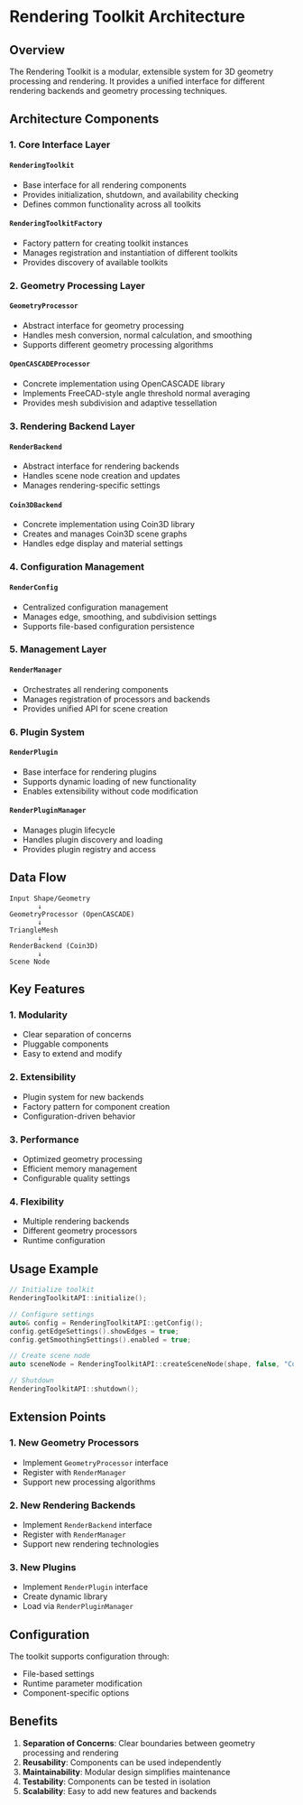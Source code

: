 # Rendering Toolkit Architecture

## Overview

The Rendering Toolkit is a modular, extensible system for 3D geometry processing and rendering. It provides a unified interface for different rendering backends and geometry processing techniques.

## Architecture Components

### 1. Core Interface Layer

#### `RenderingToolkit`
- Base interface for all rendering components
- Provides initialization, shutdown, and availability checking
- Defines common functionality across all toolkits

#### `RenderingToolkitFactory`
- Factory pattern for creating toolkit instances
- Manages registration and instantiation of different toolkits
- Provides discovery of available toolkits

### 2. Geometry Processing Layer

#### `GeometryProcessor`
- Abstract interface for geometry processing
- Handles mesh conversion, normal calculation, and smoothing
- Supports different geometry processing algorithms

#### `OpenCASCADEProcessor`
- Concrete implementation using OpenCASCADE library
- Implements FreeCAD-style angle threshold normal averaging
- Provides mesh subdivision and adaptive tessellation

### 3. Rendering Backend Layer

#### `RenderBackend`
- Abstract interface for rendering backends
- Handles scene node creation and updates
- Manages rendering-specific settings

#### `Coin3DBackend`
- Concrete implementation using Coin3D library
- Creates and manages Coin3D scene graphs
- Handles edge display and material settings

### 4. Configuration Management

#### `RenderConfig`
- Centralized configuration management
- Manages edge, smoothing, and subdivision settings
- Supports file-based configuration persistence

### 5. Management Layer

#### `RenderManager`
- Orchestrates all rendering components
- Manages registration of processors and backends
- Provides unified API for scene creation

### 6. Plugin System

#### `RenderPlugin`
- Base interface for rendering plugins
- Supports dynamic loading of new functionality
- Enables extensibility without code modification

#### `RenderPluginManager`
- Manages plugin lifecycle
- Handles plugin discovery and loading
- Provides plugin registry and access

## Data Flow

```
Input Shape/Geometry
       ↓
GeometryProcessor (OpenCASCADE)
       ↓
TriangleMesh
       ↓
RenderBackend (Coin3D)
       ↓
Scene Node
```

## Key Features

### 1. Modularity
- Clear separation of concerns
- Pluggable components
- Easy to extend and modify

### 2. Extensibility
- Plugin system for new backends
- Factory pattern for component creation
- Configuration-driven behavior

### 3. Performance
- Optimized geometry processing
- Efficient memory management
- Configurable quality settings

### 4. Flexibility
- Multiple rendering backends
- Different geometry processors
- Runtime configuration

## Usage Example

```cpp
// Initialize toolkit
RenderingToolkitAPI::initialize();

// Configure settings
auto& config = RenderingToolkitAPI::getConfig();
config.getEdgeSettings().showEdges = true;
config.getSmoothingSettings().enabled = true;

// Create scene node
auto sceneNode = RenderingToolkitAPI::createSceneNode(shape, false, "Coin3D");

// Shutdown
RenderingToolkitAPI::shutdown();
```

## Extension Points

### 1. New Geometry Processors
- Implement `GeometryProcessor` interface
- Register with `RenderManager`
- Support new processing algorithms

### 2. New Rendering Backends
- Implement `RenderBackend` interface
- Register with `RenderManager`
- Support new rendering technologies

### 3. New Plugins
- Implement `RenderPlugin` interface
- Create dynamic library
- Load via `RenderPluginManager`

## Configuration

The toolkit supports configuration through:
- File-based settings
- Runtime parameter modification
- Component-specific options

## Benefits

1. **Separation of Concerns**: Clear boundaries between geometry processing and rendering
2. **Reusability**: Components can be used independently
3. **Maintainability**: Modular design simplifies maintenance
4. **Testability**: Components can be tested in isolation
5. **Scalability**: Easy to add new features and backends 